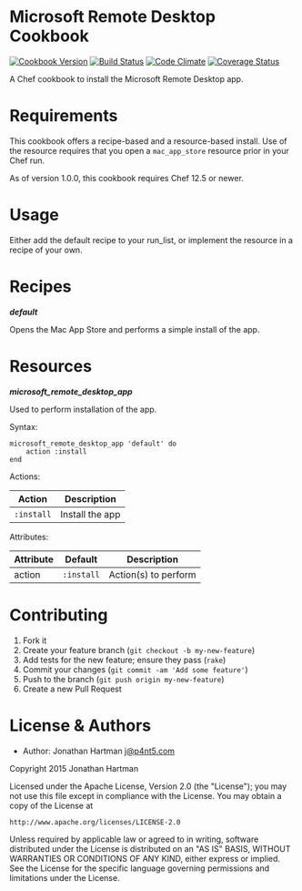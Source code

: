 Microsoft Remote Desktop Cookbook
=================================
[![Cookbook Version](https://img.shields.io/cookbook/v/microsoft-remote-desktop.svg)][cookbook]
[![Build Status](https://img.shields.io/travis/RoboticCheese/microsoft-remote-desktop-chef.svg)][travis]
[![Code Climate](https://img.shields.io/codeclimate/github/RoboticCheese/microsoft-remote-desktop-chef.svg)][codeclimate]
[![Coverage Status](https://img.shields.io/coveralls/RoboticCheese/microsoft-remote-desktop-chef.svg)][coveralls]

[cookbook]: https://supermarket.chef.io/cookbooks/microsoft-remote-desktop
[travis]: https://travis-ci.org/RoboticCheese/microsoft-remote-desktop-chef
[codeclimate]: https://codeclimate.com/github/RoboticCheese/microsoft-remote-desktop-chef
[coveralls]: https://coveralls.io/r/RoboticCheese/microsoft-remote-desktop-chef

A Chef cookbook to install the Microsoft Remote Desktop app.

Requirements
============

This cookbook offers a recipe-based and a resource-based install. Use of the
resource requires that you open a `mac_app_store` resource prior in your Chef
run.

As of version 1.0.0, this cookbook requires Chef 12.5 or newer.

Usage
=====

Either add the default recipe to your run_list, or implement the resource in
a recipe of your own.

Recipes
=======

***default***

Opens the Mac App Store and performs a simple install of the app.

Resources
=========

***microsoft_remote_desktop_app***

Used to perform installation of the app.

Syntax:

    microsoft_remote_desktop_app 'default' do
        action :install
    end

Actions:

| Action     | Description     |
|------------|-----------------|
| `:install` | Install the app |

Attributes:

| Attribute  | Default        | Description          |
|------------|----------------|----------------------|
| action     | `:install`     | Action(s) to perform |

Contributing
============

1. Fork it
2. Create your feature branch (`git checkout -b my-new-feature`)
3. Add tests for the new feature; ensure they pass (`rake`)
4. Commit your changes (`git commit -am 'Add some feature'`)
5. Push to the branch (`git push origin my-new-feature`)
6. Create a new Pull Request

License & Authors
=================
- Author: Jonathan Hartman <j@p4nt5.com>

Copyright 2015 Jonathan Hartman

Licensed under the Apache License, Version 2.0 (the "License");
you may not use this file except in compliance with the License.
You may obtain a copy of the License at

    http://www.apache.org/licenses/LICENSE-2.0

Unless required by applicable law or agreed to in writing, software
distributed under the License is distributed on an "AS IS" BASIS,
WITHOUT WARRANTIES OR CONDITIONS OF ANY KIND, either express or implied.
See the License for the specific language governing permissions and
limitations under the License.
